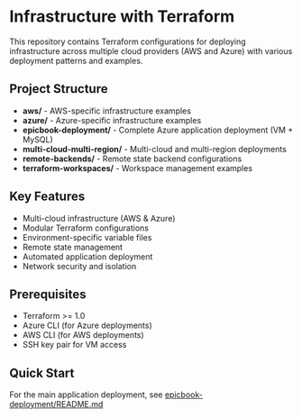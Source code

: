 # Infrastructure with Terraform

This repository contains Terraform configurations for deploying infrastructure across multiple cloud providers (AWS and Azure) with various deployment patterns and examples.

## Project Structure

- **aws/** - AWS-specific infrastructure examples
- **azure/** - Azure-specific infrastructure examples  
- **epicbook-deployment/** - Complete Azure application deployment (VM + MySQL)
- **multi-cloud-multi-region/** - Multi-cloud and multi-region deployments
- **remote-backends/** - Remote state backend configurations
- **terraform-workspaces/** - Workspace management examples

## Key Features

- Multi-cloud infrastructure (AWS & Azure)
- Modular Terraform configurations
- Environment-specific variable files
- Remote state management
- Automated application deployment
- Network security and isolation

## Prerequisites

- Terraform >= 1.0
- Azure CLI (for Azure deployments)
- AWS CLI (for AWS deployments)
- SSH key pair for VM access

## Quick Start

For the main application deployment, see [epicbook-deployment/README.md](epicbook-deployment/README.md)
